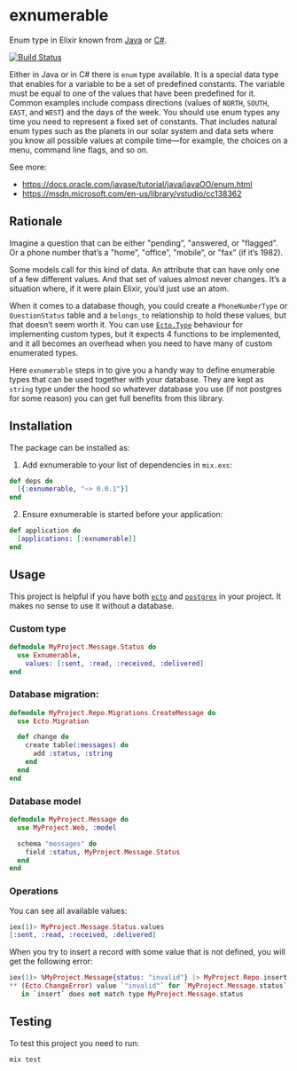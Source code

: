 # exnumerable

Enum type in Elixir known from [Java](https://docs.oracle.com/javase/tutorial/java/javaOO/enum.html) or [C#](https://msdn.microsoft.com/en-us/library/vstudio/cc138362).

[![Build Status](https://travis-ci.org/KamilLelonek/exnumerable.svg)](https://travis-ci.org/KamilLelonek/exnumerable)

Either in Java or in C# there is `enum` type available. It is a special data type that enables for a variable to be a set of predefined constants. The variable must be equal to one of the values that have been predefined for it. Common examples include compass directions (values of `NORTH`, `SOUTH`, `EAST`, and `WEST`) and the days of the week. You should use enum types any time you need to represent a fixed set of constants. That includes natural enum types such as the planets in our solar system and data sets where you know all possible values at compile time—for example, the choices on a menu, command line flags, and so on.

See more:

- <https://docs.oracle.com/javase/tutorial/java/javaOO/enum.html>
- <https://msdn.microsoft.com/en-us/library/vstudio/cc138362>

## Rationale

Imagine a question that can be either "pending”, "answered, or "flagged”. Or a phone number that’s a "home”, "office”, "mobile”, or "fax” (if it’s 1982).

Some models call for this kind of data. An attribute that can have only one of a few different values. And that set of values almost never changes. It’s a situation where, if it were plain Elixir, you’d just use an atom.

When it comes to a database though, you could create a `PhoneNumberType` or `QuestionStatus` table and a `belongs_to` relationship to hold these values, but that doesn’t seem worth it. You can use [`Ecto.Type`](http://hexdocs.pm/ecto/Ecto.Type.html) behaviour for implementing custom types, but it expects 4 functions to be implemented, and it all becomes an overhead when you need to have many of custom enumerated types.

Here `exnumerable` steps in to give you a handy way to define enumerable types that can be used together with your database. They are kept as `string` type under the hood so whatever database you use (if not postgres for some reason) you can get full benefits from this library.

## Installation

The package can be installed as:

  1. Add exnumerable to your list of dependencies in `mix.exs`:

```elixir
def deps do
  [{:exnumerable, "~> 0.0.1"}]
end
```

  2. Ensure exnumerable is started before your application:

```elixir
def application do
  [applications: [:exnumerable]]
end
```

## Usage

This project is helpful if you have both [`ecto`](https://github.com/elixir-lang/ecto) and [`postgrex`](https://github.com/ericmj/postgrex) in your project. It makes no sense to use it without a database.

### Custom type

```elixir
defmodule MyProject.Message.Status do
  use Exnumerable,
    values: [:sent, :read, :received, :delivered]
end
```

### Database migration:

```elixir
defmodule MyProject.Repo.Migrations.CreateMessage do
  use Ecto.Migration

  def change do
    create table(:messages) do
      add :status, :string
    end
  end
end
```

### Database model

```elixir
defmodule MyProject.Message do
  use MyProject.Web, :model

  schema "messages" do
    field :status, MyProject.Message.Status
  end
end
```

### Operations

You can see all available values:

```elixir
iex(1)> MyProject.Message.Status.values
[:sent, :read, :received, :delivered]
```

When you try to insert a record with some value that is not defined, you will get the following error:

```elixir
iex(1)> %MyProject.Message{status: "invalid"} |> MyProject.Repo.insert!
** (Ecto.ChangeError) value `"invalid"` for `MyProject.Message.status` 
   in `insert` does not match type MyProject.Message.status
```

## Testing

To test this project you need to run:

    mix test
